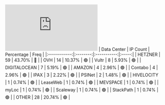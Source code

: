 ![Diagramm](https://github.com/obajay/StateSync-snapshots/blob/main/Projects/Juno/1/README.md)
| Data Center | IP Count | Percentage | Freq |
|:------------:|:--------:|:-----------:|:-----:|
| HETZNER | 59 | 43.70% | 🔴 |
| OVH | 14 | 10.37% | 🟢 |
| Vultr | 8 | 5.93% | 🟢 |
| DIGITALOCEAN | 7 | 5.19% | 🟢 |
| AMAZON | 4 | 2.96% | 🟢 |
| Contabo | 4 | 2.96% | 🟢 |
| IPAX | 3 | 2.22% | 🟢 |
| PSINet | 2 | 1.48% | 🟢 |
| HIVELOCITY | 1 | 0.74% | 🟢 |
| LeaseWeb | 1 | 0.74% | 🟢 |
| MEVSPACE | 1 | 0.74% | 🟢 |
| myLoc | 1 | 0.74% | 🟢 |
| Scaleway | 1 | 0.74% | 🟢 |
| StackPath | 1 | 0.74% | 🟢 |
| OTHER | 28 | 20.74% | 🟢 |